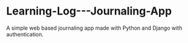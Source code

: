 # Learning-Log---Journaling-App
A simple web based journaling app made with Python and Django with authentication.
